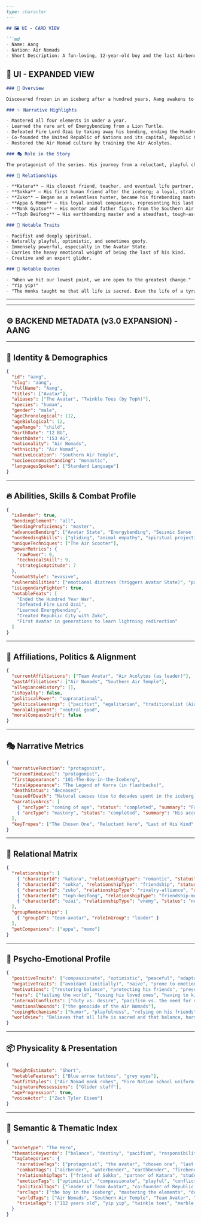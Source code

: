 ```markdown
---
type: character
---

## 🖼️ UI - CARD VIEW

```md
- Name: Aang
- Nation: Air Nomads
- Short Description: A fun-loving, 12-year-old boy and the last Airbender, Aang is the current incarnation of the Avatar, a master of all four elements destined to bring balance to a world ravaged by a hundred-year war.
```

## 📖 UI - EXPANDED VIEW

```md
### 📖 Overview

Discovered frozen in an iceberg after a hundred years, Aang awakens to a world where his people have been annihilated and the Fire Nation is on the brink of total victory. Burdened with the immense responsibility of being the Avatar, Aang must master the four elements and defeat the tyrannical Fire Lord Ozai. His journey is one of maturation, as he struggles to reconcile his pacifist nature with the grim duties of his role, ultimately finding a new way to restore balance without sacrificing his principles.

### ✨ Narrative Highlights

- Mastered all four elements in under a year.
- Learned the rare art of Energybending from a Lion Turtle.
- Defeated Fire Lord Ozai by taking away his bending, ending the Hundred Year War.
- Co-founded the United Republic of Nations and its capital, Republic City.
- Restored the Air Nomad culture by training the Air Acolytes.

### 🎭 Role in the Story

The protagonist of the series. His journey from a reluctant, playful child to a fully realized Avatar is the central arc of the narrative, driving the entire plot forward as he gathers allies and confronts the Fire Nation.

### 🤝 Relationships

- **Katara** – His closest friend, teacher, and eventual life partner.
- **Sokka** – His first human friend after the iceberg; a loyal, strategic, and brotherly figure.
- **Zuko** – Began as a relentless hunter, became his firebending master and a crucial ally.
- **Appa & Momo** – His loyal animal companions, representing his last living ties to his past.
- **Monk Gyatso** – His mentor and father figure from the Southern Air Temple.
- **Toph Beifong** – His earthbending master and a steadfast, tough-as-nails friend.

### 🌟 Notable Traits

- Pacifist and deeply spiritual.
- Naturally playful, optimistic, and sometimes goofy.
- Immensely powerful, especially in the Avatar State.
- Carries the heavy emotional weight of being the last of his kind.
- Creative and an expert glider.

### 💬 Notable Quotes

- "When we hit our lowest point, we are open to the greatest change."
- "Yip yip!"
- "The monks taught me that all life is sacred. Even the life of a tyrant."
```

---
---

## ⚙️ BACKEND METADATA (v3.0 EXPANSION) - AANG

---

## 🪪 Identity & Demographics

```json
{
  "id": "aang",
  "slug": "aang",
  "fullName": "Aang",
  "titles": ["Avatar"],
  "aliases": ["The Avatar", "Twinkle Toes (by Toph)"],
  "species": "human",
  "gender": "male",
  "ageChronological": 112,
  "ageBiological": 12,
  "ageRange": "child",
  "birthDate": "12 BG",
  "deathDate": "153 AG",
  "nationality": "Air Nomads",
  "ethnicity": "Air Nomad",
  "nativeLocation": "Southern Air Temple",
  "socioeconomicStanding": "monastic",
  "languagesSpoken": ["Standard Language"]
}
```

---

## 🔥 Abilities, Skills & Combat Profile

```json
{
  "isBender": true,
  "bendingElement": "all",
  "bendingProficiency": "master",
  "advancedBending": ["Avatar State", "Energybending", "Seismic Sense (via shoes)"],
  "nonBendingSkills": ["gliding", "animal empathy", "spiritual projection", "mediation"],
  "uniqueTechniques": ["The Air Scooter"],
  "powerMetrics": {
    "rawPower": 9,
    "technicalSkill": 9,
    "strategicAptitude": 7
  },
  "combatStyle": "evasive",
  "vulnerabilities": ["emotional distress (triggers Avatar State)", "pacifism (reluctance to kill)", "inexperience with worldly matters"],
  "isLegendaryFighter": true,
  "notableFeats": [
    "Ended the Hundred Year War",
    "Defeated Fire Lord Ozai",
    "Learned Energybending",
    "Created Republic City with Zuko",
    "First Avatar in generations to learn lightning redirection"
  ]
}
```

---

## 🧭 Affiliations, Politics & Alignment

```json
{
  "currentAffiliations": ["Team Avatar", "Air Acolytes (as leader)"],
  "pastAffiliations": ["Air Nomads", "Southern Air Temple"],
  "allegianceHistory": [],
  "isRoyalty": false,
  "politicalPower": "supranational",
  "politicalLeanings": ["pacifist", "egalitarian", "traditionalist (Air Nomad culture)"],
  "moralAlignment": "neutral good",
  "moralCompassDrift": false
}
```

---

## 🎭 Narrative Metrics

```json
{
  "narrativeFunction": "protagonist",
  "screenTimeLevel": "protagonist",
  "firstAppearance": "101-The-Boy-in-the-Iceberg",
  "finalAppearance": "The Legend of Korra (in flashbacks)",
  "deathStatus": "deceased",
  "causeOfDeath": "Natural causes (due to decades spent in the iceberg)",
  "narrativeArcs": [
    { "arcType": "coming of age", "status": "completed", "summary": "From a fun-loving kid to a responsible, fully realized Avatar." },
    { "arcType": "mastery", "status": "completed", "summary": "His accelerated journey to master all four elements to save the world." }
  ],
  "keyTropes": ["The Chosen One", "Reluctant Hero", "Last of His Kind", "Fish out of Water", "All-Loving Hero", "Martial Pacifist"]
}
```

---

## 🤝 Relational Matrix

```json
{
  "relationships": [
    { "characterId": "katara", "relationshipType": "romantic", "status": "positive", "history": "His first friend, a constant source of support, and eventual wife." },
    { "characterId": "sokka", "relationshipType": "friendship", "status": "positive", "history": "His brother-in-arms and best friend, providing strategic and comic relief." },
    { "characterId": "zuko", "relationshipType": "rivalry-alliance", "status": "positive", "history": "A relentless pursuer who became his firebending master and partner in building a new world." },
    { "characterId": "toph-beifong", "relationshipType": "friendship-mentorship", "status": "positive", "history": "His tough, uncompromising earthbending teacher and loyal friend." },
    { "characterId": "ozai", "relationshipType": "enemy", "status": "negative", "history": "The primary antagonist whom Aang had to defeat to fulfill his destiny." }
  ],
  "groupMemberships": [
    { "groupId": "team-avatar", "roleInGroup": "leader" }
  ],
  "petCompanions": ["appa", "momo"]
}
```

---

## 🧠 Psycho-Emotional Profile

```json
{
  "positiveTraits": ["compassionate", "optimistic", "peaceful", "adaptable", "courageous"],
  "negativeTraits": ["avoidant (initially)", "naive", "prone to emotional outbursts (Avatar State)"],
  "motivations": ["restoring balance", "protecting his friends", "preserving life", "rebuilding his culture"],
  "fears": ["failing the world", "losing his loved ones", "having to kill"],
  "internalConflicts": ["duty vs. desire", "pacifism vs. the need for violence", "grief for his people vs. hope for the future"],
  "emotionalWounds": ["the genocide of the Air Nomads"],
  "copingMechanisms": ["humor", "playfulness", "relying on his friends", "meditation"],
  "worldview": "Believes that all life is sacred and that balance, harmony, and understanding are the keys to a better world."
}
```

---

## 📦 Physicality & Presentation

```json
{
  "heightEstimate": "Short",
  "notableFeatures": ["Blue arrow tattoos", "grey eyes"],
  "outfitStyles": ["Air Nomad monk robes", "Fire Nation school uniform (disguise)"],
  "signaturePossessions": ["Glider staff"],
  "ageProgression": true,
  "voiceActor": ["Zach Tyler Eisen"]
}
```

---

## 🧱 Semantic & Thematic Index

```json
{
  "archetype": "The Hero",
  "thematicKeywords": ["balance", "destiny", "pacifism", "responsibility", "hope", "friendship", "spirituality", "war", "genocide"],
  "tagCategories": {
    "narrativeTags": ["protagonist", "the avatar", "chosen one", "last of his kind", "reluctant hero", "coming of age"],
    "combatTags": ["airbender", "waterbender", "earthbender", "firebender", "energybending", "master bender", "avatar state"],
    "relationshipTags": ["friend of Sokka", "partner of Katara", "student of Toph", "ally of Zuko", "master of Appa"],
    "emotionTags": ["optimistic", "compassionate", "playful", "conflicted", "grieving"],
    "politicalTags": ["leader of Team Avatar", "co-founder of Republic City", "bridge to Spirit World"],
    "arcTags": ["the boy in the iceberg", "mastering the elements", "defeat of Ozai", "energybending", "the promise"],
    "worldTags": ["Air Nomads", "Southern Air Temple", "Team Avatar", "Republic City"],
    "triviaTags": ["112 years old", "yip yip", "twinkle toes", "marble trick", "vegetarian"]
  }
}
```